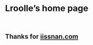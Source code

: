 Lroolle’s home page
===================

 

Thanks for [iissnan.com](<www.iissnan.com>)
-------------------------------------------
